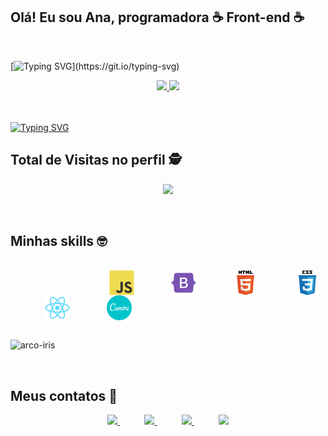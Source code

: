 ## Olá! Eu sou Ana, programadora ☕ Front-end ☕          

  <br>
  
  [![Typing SVG](https://readme-typing-svg.herokuapp.com?color=%230B7B0D&center=verdadeiro&vCenter=falso&lines=hello+world!)](https://git.io/typing-svg)
   
  <div align = "center">
    <a href="https://github.com/AnaBelenke">
     <img height="160em" src="https://github-readme-stats.vercel.app/api?username=AnaBelenke&show_icons=true&theme=blue-green&include_all_commits=true&count_private=true"/>
    <img height="160em" src="https://github-readme-stats.vercel.app/api/top-langs/?username=AnaBelenke&layout=compact&langs_count=7&theme=blue-green"/>
  </div>
  
  
  <br> 
  <br> 
  
  
  [![Typing SVG](https://readme-typing-svg.herokuapp.com?color=%230B7B0D&lines=Web+developer)](https://git.io/typing-svg)
  
  
<p align="center"> 

 ## Total de Visitas no perfil :detective: <br>
 <p align="center"> 
   <img alingn="center" src="https://profile-counter.glitch.me/AnaBelenke/count.svg" />
 </p>

  <br>
  
  ## Minhas skills :nerd_face: 
  
  <div style = "display: inline_block"> <br>
                   &nbsp;&nbsp;&nbsp;&nbsp;&nbsp;&nbsp;&nbsp;&nbsp;&nbsp;&nbsp;&nbsp;&nbsp;&nbsp;&nbsp;&nbsp;&nbsp;&nbsp;&nbsp;&nbsp;&nbsp;&nbsp;&nbsp;&nbsp;&nbsp;&nbsp;&nbsp;&nbsp;&nbsp;&nbsp;&nbsp;&nbsp;&nbsp;&nbsp;&nbsp;&nbsp;&nbsp;&nbsp;&nbsp;&nbsp;
    <img align = "center" alt = "Ana-JS" height = "40" width = "40" src = "https://github.com/devicons/devicon/blob/master/icons/javascript/javascript-original.svg"> 
    &nbsp;&nbsp;&nbsp;&nbsp;&nbsp;&nbsp;&nbsp;&nbsp;&nbsp;&nbsp;&nbsp;&nbsp;&nbsp;
    <img align = "center" alt = "Ana-Bootstrap" height = "40" width = "40" src = "https://github.com/devicons/devicon/blob/master/icons/bootstrap/bootstrap-plain.svg">
    &nbsp;&nbsp;&nbsp;&nbsp;&nbsp;&nbsp;&nbsp;&nbsp;&nbsp;&nbsp;&nbsp;&nbsp;&nbsp;
    <img align = "center" alt = "Ana-html" height = "40" width = "40" src = "https://github.com/devicons/devicon/blob/master/icons/html5/html5-original-wordmark.svg">
    &nbsp;&nbsp;&nbsp;&nbsp;&nbsp;&nbsp;&nbsp;&nbsp;&nbsp;&nbsp;&nbsp;&nbsp;&nbsp;
    <img align = "center" alt = "Ana-Css" height = "40" width = "40" src = "https://github.com/devicons/devicon/blob/master/icons/css3/css3-original-wordmark.svg"> 
    &nbsp;&nbsp;&nbsp;&nbsp;&nbsp;&nbsp;&nbsp;&nbsp;&nbsp;&nbsp;&nbsp;&nbsp;&nbsp;
    <img align = "center" alt = "Ana-React" height = "40" width = "40" src = "https://github.com/devicons/devicon/blob/master/icons/react/react-original.svg">
    &nbsp;&nbsp;&nbsp;&nbsp;&nbsp;&nbsp;&nbsp;&nbsp;&nbsp;&nbsp;&nbsp;&nbsp;&nbsp;
    <img align = "center" alt = "Ana-Canva" height = "40" width = "40" src = "https://github.com/devicons/devicon/blob/master/icons/canva/canva-original.svg"> 
</a>
  <br>
  <br>
  
   ![arco-iris](https://user-images.githubusercontent.com/92173371/147987260-5f77363c-f397-4e41-b439-95afb48e6d18.gif)


  </div>    
 
 <br>
 
  ## Meus contatos :iphone:
  
  
<p align="center">
    <a href="https://discord.com/channels/@Anacatz008#9876" target="_blank"> <img src = "https://img.shields.io/badge/Discord-7289DA?style=for-the-badge&logo= discord & logoColor = white" width=85 heigth=85  target =" _ blank "> </a>  
    &nbsp;&nbsp;&nbsp;&nbsp;&nbsp;&nbsp;&nbsp;&nbsp;&nbsp;
    <a href="https://github.com/AnaCarolina">
        <img  src="https://img.shields.io/badge/github-%23100000.svg?&style=for-the-badge&logo=github&logoColor=white&link=mailto:https://github.com/AnaCarolina">
    </a>
    &nbsp;&nbsp;&nbsp;&nbsp;&nbsp;&nbsp;&nbsp;&nbsp;&nbsp;
    <a href="mailto:ana.cbs0086@gmail.com">
        <img src="https://img.shields.io/badge/gmail-D14836?&style=for-the-badge&logo=gmail&logoColor=white&link=mailto:ana.cbs0086@gmail.com">
    </a>
    &nbsp;&nbsp;&nbsp;&nbsp;&nbsp;&nbsp;&nbsp;&nbsp;&nbsp;
    <a href="https://www.linkedin.com/in/anabelenke/">
        <img src="https://img.shields.io/badge/linkedin-%230077B5.svg?&style=for-the-badge&logo=linkedin&logoColor=white&link=mailto:https://www.linkedin.com/in/anabelenke/">
    </a>
</p>
